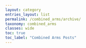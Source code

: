 ```yaml
---
layout: category
entries_layout: list
permalink: /combined_arms/archive/
taxonomy: combined_arms
classes: wide
toc: true
toc_label: "Combined Arms Posts"
---
```


